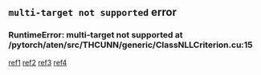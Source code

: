 ## `multi-target not supported` error

### RuntimeError: multi-target not supported at /pytorch/aten/src/THCUNN/generic/ClassNLLCriterion.cu:15

[ref1](https://discuss.pytorch.org/t/runtimeerror-multi-target-not-supported-newbie/10216/4)
[ref2](https://discuss.pytorch.org/t/runtimeerror-multi-target-not-supported-at-pytorch-aten-src-thcunn-generic-classnllcriterion-cu-18/79983)
[ref3](https://stackoverflow.com/questions/57325844/pytorch-multi-target-not-supported-error-message)
[ref4](https://github.com/pytorch/pytorch/issues/3670)
